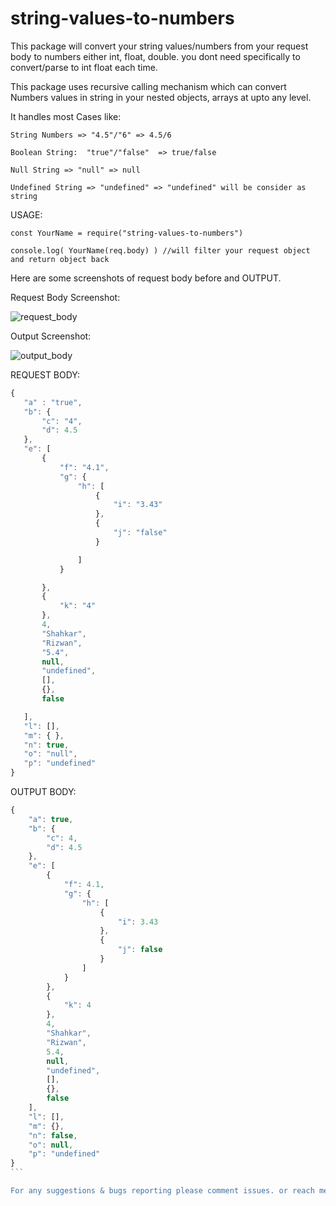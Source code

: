 # string-values-to-numbers

This package will convert your string values/numbers from your request body to numbers either int, float, double. you dont need specifically to convert/parse to int float each time.

This package uses recursive calling mechanism which can convert Numbers values in string in your nested objects, arrays at upto any level.

It handles most Cases like:

```
String Numbers => "4.5"/"6" => 4.5/6

Boolean String:  "true"/"false"  => true/false

Null String => "null" => null

Undefined String => "undefined" => "undefined" will be consider as string

```


USAGE:

```
const YourName = require("string-values-to-numbers")

console.log( YourName(req.body) ) //will filter your request object and return object back

```



Here are some screenshots of request body before and OUTPUT.

Request Body Screenshot:

![request_body](https://i.imgur.com/CvNcKwf.png)

Output Screenshot:

![output_body](https://i.imgur.com/3MJXIy9.png)

REQUEST BODY:

```javascript
{
   "a" : "true",
   "b": {
       "c": "4",
       "d": 4.5
   },
   "e": [
       {
           "f": "4.1",
           "g": {
               "h": [
                   {
                       "i": "3.43"
                   },
                   {
                       "j": "false"
                   }

               ]
           }

       },
       {
           "k": "4"
       },
       4,
       "Shahkar",
       "Rizwan",
       "5.4",
       null,
       "undefined",
       [],
       {},
       false

   ],
   "l": [],
   "m": { },
   "n": true,
   "o": "null",
   "p": "undefined"
}
```

OUTPUT BODY:

````javascript
{
    "a": true,
    "b": {
        "c": 4,
        "d": 4.5
    },
    "e": [
        {
            "f": 4.1,
            "g": {
                "h": [
                    {
                        "i": 3.43
                    },
                    {
                        "j": false
                    }
                ]
            }
        },
        {
            "k": 4
        },
        4,
        "Shahkar",
        "Rizwan",
        5.4,
        null,
        "undefined",
        [],
        {},
        false
    ],
    "l": [],
    "m": {},
    "n": false,
    "o": null,
    "p": "undefined"
}
```

For any suggestions & bugs reporting please comment issues. or reach me at shahkarkhan02@gmail.com
